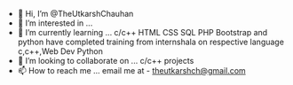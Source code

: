 - 👋 Hi, I’m @TheUtkarshChauhan
- 👀 I’m interested in ...
- 🌱 I’m currently learning ... c/c++ HTML CSS SQL PHP Bootstrap and python have completed training from internshala on respective language c,c++,Web Dev Python
- 💞️ I’m looking to collaborate on ... c/c++ projects
- 📫 How to reach me ... email me at - theutkarshch@gmail.com

<!---
TheUtkarshChauhan/TheUtkarshChauhan is a ✨ special ✨ repository because its `README.md` (this file) appears on your GitHub profile.
You can click the Preview link to take a look at your changes.
--->
